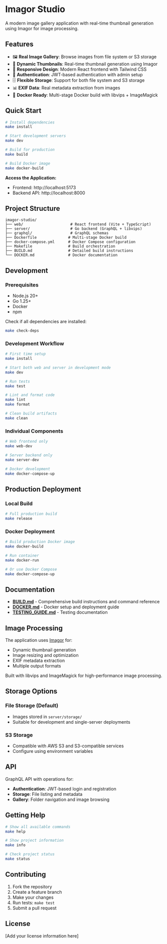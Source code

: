 # Imagor Studio

A modern image gallery application with real-time thumbnail generation using Imagor for image processing.

## Features

- 🖼️ **Real Image Gallery**: Browse images from file system or S3 storage
- 🔄 **Dynamic Thumbnails**: Real-time thumbnail generation using Imagor
- 📱 **Responsive Design**: Modern React frontend with Tailwind CSS
- 🔐 **Authentication**: JWT-based authentication with admin setup
- 🗄️ **Flexible Storage**: Support for both file system and S3 storage
- 📊 **EXIF Data**: Real metadata extraction from images
- 🐳 **Docker Ready**: Multi-stage Docker build with libvips + ImageMagick

## Quick Start

```bash
# Install dependencies
make install

# Start development servers
make dev

# Build for production
make build

# Build Docker image
make docker-build
```

**Access the Application:**
- Frontend: http://localhost:5173
- Backend API: http://localhost:8000

## Project Structure

```
imagor-studio/
├── web/                     # React frontend (Vite + TypeScript)
├── server/                  # Go backend (GraphQL + libvips)
├── graphql/                 # GraphQL schemas
├── Dockerfile              # Multi-stage Docker build
├── docker-compose.yml      # Docker Compose configuration
├── Makefile                # Build orchestration
├── BUILD.md                # Detailed build instructions
└── DOCKER.md               # Docker documentation
```

## Development

### Prerequisites

- Node.js 20+
- Go 1.25+
- Docker
- npm

Check if all dependencies are installed:
```bash
make check-deps
```

### Development Workflow

```bash
# First time setup
make install

# Start both web and server in development mode
make dev

# Run tests
make test

# Lint and format code
make lint
make format

# Clean build artifacts
make clean
```

### Individual Components

```bash
# Web frontend only
make web-dev

# Server backend only
make server-dev

# Docker development
make docker-compose-up
```

## Production Deployment

### Local Build

```bash
# Full production build
make release
```

### Docker Deployment

```bash
# Build production Docker image
make docker-build

# Run container
make docker-run

# Or use Docker Compose
make docker-compose-up
```

## Documentation

- **[BUILD.md](BUILD.md)** - Comprehensive build instructions and command reference
- **[DOCKER.md](DOCKER.md)** - Docker setup and deployment guide
- **[TESTING_GUIDE.md](TESTING_GUIDE.md)** - Testing documentation

## Image Processing

The application uses [Imagor](https://github.com/cshum/imagor) for:

- Dynamic thumbnail generation
- Image resizing and optimization
- EXIF metadata extraction
- Multiple output formats

Built with libvips and ImageMagick for high-performance image processing.

## Storage Options

### File Storage (Default)
- Images stored in `server/storage/`
- Suitable for development and single-server deployments

### S3 Storage
- Compatible with AWS S3 and S3-compatible services
- Configure using environment variables

## API

GraphQL API with operations for:
- **Authentication**: JWT-based login and registration
- **Storage**: File listing and metadata
- **Gallery**: Folder navigation and image browsing

## Getting Help

```bash
# Show all available commands
make help

# Show project information
make info

# Check project status
make status
```

## Contributing

1. Fork the repository
2. Create a feature branch
3. Make your changes
4. Run tests: `make test`
5. Submit a pull request

## License

[Add your license information here]
